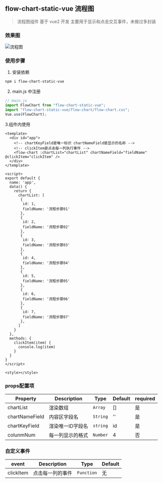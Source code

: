 ## flow-chart-static-vue 流程图

> 流程图组件 基于 vue2 开发 主要用于显示和点击交互事件，未做过多封装

### 效果图

![流程图](https://img2024.cnblogs.com/blog/872697/202403/872697-20240323110104244-1474756149.png)

### 使用步骤

1. 安装依赖

```sh
npm i flow-chart-static-vue
```

2. main.js 中注册

```js
// main.js
import FlowChart from "flow-chart-static-vue";
import "flow-chart-static-vue/flow-chart/flow-chart.css";
Vue.use(FlowChart);
```

3.组件内使用

```vue
<template>
  <div id="app">
    <!-- chartKeyField是唯一标识 chartNameField是显示的名称 -->
    <!-- clickItem是点击每一列执行事件 -->
    <flow-chart :chartList="chartList" chartNameField="fieldName"  @clickItem="clickItem" />
  </div>
</template>

<script>
export default {
  name: 'app',
  data() {
    return {
      chartList: [
       {
        id: 1,
        fieldName: '流程步骤01'
       },
       {
        id: 2,
        fieldName: '流程步骤02'
       },
       {
        id: 3,
        fieldName: '流程步骤03'
       },
       {
        id: 4,
        fieldName: '流程步骤04'
       },
       {
        id: 5,
        fieldName: '流程步骤05'
       },
       {
        id: 6,
        fieldName: '流程步骤06'
       },
       {
        id: 7,
        fieldName: '流程步骤07'
       },
      ]
    }
  },
  methods: {
    clickItem(item) {
      console.log(item)
    }
  }
}
</script>

<style></style>

```

### props配置项

| Property  | Description | Type | Default | required
| --------- | ----------- | ---- | ------- | --------|
| chartList | 渲染数组    | `Array`| [] | 是
| chartNameField | 内容区字段名    | `String`| '' | 是
| chartKeyField | 渲染唯一ID字段名    | `string`| id | 是
| colunmNum | 每一列显示的格式    | `Number`| 4 | 否

### 自定义事件
| event  | Description | Type | Default |
| --------- | ----------- | ---- | ------- |
| clickItem | 点击每一列的事件    | `Function`| 无

